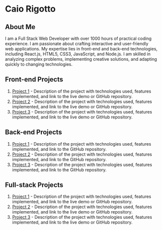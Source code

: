 # Caio Rigotto

## About Me
I am a Full Stack Web Developer with over 1000 hours of practical coding experience. I am passionate about crafting interactive and user-friendly web applications. My expertise lies in front-end and back-end technologies, including React.js, HTML5, CSS3, JavaScript, and Node.js. I am skilled in analyzing complex problems, implementing creative solutions, and adapting quickly to changing technologies.

## Front-end Projects
1. [Project 1](https://github.com/caiorigotto/project1) - Description of the project with technologies used, features implemented, and link to the live demo or GitHub repository.
2. [Project 2](https://github.com/caiorigotto/project2) - Description of the project with technologies used, features implemented, and link to the live demo or GitHub repository.
3. [Project 3](https://github.com/caiorigotto/project3) - Description of the project with technologies used, features implemented, and link to the live demo or GitHub repository.

## Back-end Projects
1. [Project 1](https://github.com/caiorigotto/project1) - Description of the project with technologies used, features implemented, and link to the GitHub repository.
2. [Project 2](https://github.com/caiorigotto/project2) - Description of the project with technologies used, features implemented, and link to the GitHub repository.
3. [Project 3](https://github.com/caiorigotto/project3) - Description of the project with technologies used, features implemented, and link to the GitHub repository.

## Full-stack Projects
1. [Project 1](https://github.com/caiorigotto/project1) - Description of the project with technologies used, features implemented, and link to the live demo or GitHub repository.
2. [Project 2](https://github.com/caiorigotto/project2) - Description of the project with technologies used, features implemented, and link to the live demo or GitHub repository.
3. [Project 3](https://github.com/caiorigotto/project3) - Description of the project with technologies used, features implemented, and link to the live demo or GitHub repository.
